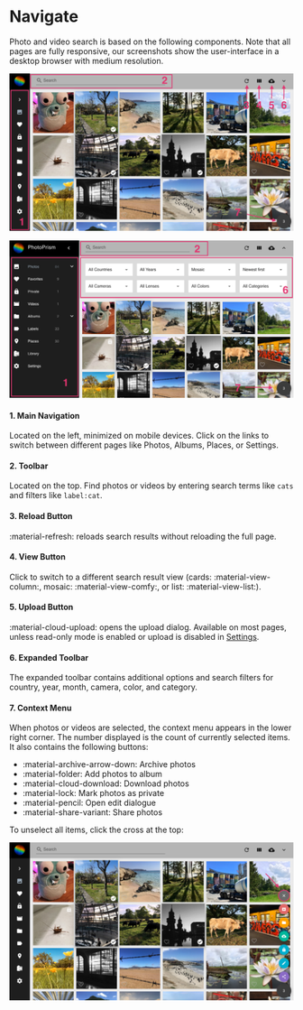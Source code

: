 # Navigate #
Photo and video search is based on the following components. Note that all pages are fully responsive, 
our screenshots show the user-interface in a desktop browser with medium resolution.

![Screenshot](img/nav1edited.png)

![Screenshot](img/nav2edited.png)

#### 1. Main Navigation ####

Located on the left, minimized on mobile devices.
Click on the links to switch between different pages like Photos, Albums, Places, or Settings.

#### 2. Toolbar ####

Located on the top. Find photos or videos by entering search terms like `cats` and filters like `label:cat`.

#### 3. Reload Button ####

:material-refresh: reloads search results without reloading the full page.

#### 4. View Button ####

Click to switch to a different search result view (cards: :material-view-column:, mosaic: :material-view-comfy:, or list: :material-view-list:).

#### 5. Upload Button ####

:material-cloud-upload: opens the upload dialog. Available on most pages, unless read-only mode is enabled or upload is disabled in [Settings](settings/ui.md).

#### 6. Expanded Toolbar ####

The expanded toolbar contains additional options and search filters for country, year, month, camera, color, and category.

#### 7. Context Menu ####

When photos or videos are selected, the context menu appears in the lower right corner. 
The number displayed is the count of currently selected items.
It also contains the following buttons:

* :material-archive-arrow-down: Archive photos
* :material-folder: Add photos to album
* :material-cloud-download: Download photos
* :material-lock: Mark photos as private
* :material-pencil: Open edit dialogue
* :material-share-variant: Share photos

To unselect all items, click the cross at the top:

![Screenshot](img/nav3edited.png)

